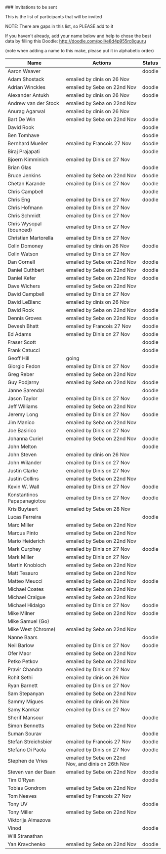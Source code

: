 ### Invitations to be sent

This is the list of participants that will be invited

NOTE: There are gaps in this list, so PLEASE add to it

If you haven't already, add your name below and help to chose the best data by filling this Doodle: http://doodle.com/poll/e8d4p955rc8guuru

(note when adding a name to this make, please put it in alphabetic order)


| Name | Actions | Status |
|------|---------|--------|
| Aaron Weaver      |  | doodle |
| Adam Shostack         | emailed by dinis on 26 Nov  |
| Adrian Winckles       | emailed by Seba on 22nd Nov | doodle |
| Alexander Antukh      | emailed by dinis on 26 Nov  | doodle |
| Andrew van der Stock  | emailed by Seba on 22nd Nov |
| Anurag Agarwal        | emailed by dinis on 26 Nov  |
| Bart De Win           | emailed by Seba on 22nd Nov | doodle |
| David Rook           |  | doodle |
| Ben Tomhave           |  | doodle |
| Bernhard Mueller      | emailed by Francois  27 Nov | doodle |
| Biraj Prajapati          |  | doodle |
| Bjoern Kimminich  | emailed by Dinis on 27 Nov  | 
| Brian Glas            | | doodle |
| Bruce Jenkins         | emailed by Seba on 22nd Nov | doodle |
| Chetan Karande   | emailed by Dinis on 27 Nov  |  doodle |
| Chris Campbell   |   | doodle |
| Chris Eng  | emailed by Dinis on 27 Nov  |  doodle |
| Chris Hofmann  | emailed by Dinis on 27 Nov  | 
| Chris Schmidt  | emailed by Dinis on 27 Nov  | 
| Chris Wysopal (bounced)  | emailed by Dinis on 27 Nov  | 
| Christian Martorella  | emailed by Dinis on 27 Nov  | 
| Colin Domoney         | emailed by dinis on 26 Nov  | doodle |
| Colin Watson   | emailed by Dinis on 27 Nov  | 
| Dan Cornell           | emailed by Seba on 22nd Nov | doodle |
| Daniel Cuthbert       | emailed by Seba on 22nd Nov | doodle |
| Daniel Kefer          | emailed by Seba on 22nd Nov | doodle |
| Dave Wichers          | emailed by Seba on 22nd Nov |
| David Campbell  | emailed by Dinis on 27 Nov  | 
| David LeBlanc         | emailed by dinis on 26 Nov  |
| David Rook            | emailed by Seba on 22nd Nov | doodle |
| Dennis Groves         | emailed by Seba on 22nd Nov |  doodle |
| Devesh Bhatt          | emailed by Francois  27 Nov |  doodle |
| Ed Adams  | emailed by Dinis on 27 Nov  | doodle |
| Fraser Scott |  | doodle |
| Frank Catucci |  | doodle |
| Geoff Hill            | going |
| Giorgio Fedon   | emailed by Dinis on 27 Nov  |   doodle |
| Greg Reber            | emailed by Seba on 22nd Nov |
| Guy Podjarny          | emailed by Seba on 22nd Nov |  doodle |
| Janne Sarendal          |  |  doodle |
| Jason Taylor  | emailed by Dinis on 27 Nov  |   doodle |
| Jeff Williams         | emailed by Seba on 22nd Nov |
| Jeremy Long  | emailed by Dinis on 27 Nov  |   doodle |
| Jim Manico            | emailed by Seba on 22nd Nov |
| Joe Basirico  | emailed by Dinis on 27 Nov  | 
| Johanna Curiel        | emailed by Seba on 22nd Nov |  doodle |
| John Melton          |   |  doodle |
| John Steven           | emailed by dinis on 26 Nov  |
| John Wilander   | emailed by Dinis on 27 Nov  | 
| Justin Clarke   | emailed by Dinis on 27 Nov  | 
| Justin Collins        | emailed by Seba on 22nd Nov |
| Kevin W. Wall  | emailed by Dinis on 27 Nov  |   doodle |
| Konstantinos Papapanagiotou   | emailed by Dinis on 27 Nov  |   doodle |
| Kris Buytaert  | emailed by Seba on 28 Nov  | 
| Lucas Ferreira        |  |  doodle |
| Marc Miller           | emailed by Seba on 22nd Nov |
| Marcus Pinto          | emailed by Seba on 22nd Nov |
| Mario Heiderich       | emailed by Seba on 22nd Nov |
| Mark Curphey  | emailed by Dinis on 27 Nov  |  doodle |
| Mark Miller  | emailed by Dinis on 27 Nov  | 
| Martin Knobloch       | emailed by Seba on 22nd Nov |
| Matt Tesauro          | emailed by Seba on 22nd Nov |
| Matteo Meucci         | emailed by Seba on 22nd Nov |  doodle |
| Michael Coates        | emailed by Seba on 22nd Nov |
| Michael Craigue       | emailed by Seba on 22nd Nov |
| Michael Hidalgo  | emailed by Dinis on 27 Nov  |   doodle |
| Mike Milner           | emailed by Seba on 22nd Nov |  doodle |
| Mike Samuel (Go)      | |
| Mike West (Chrome)    | emailed by Seba on 22nd Nov |
| Nanne Baars       | |  doodle |
| Neil Barlow  | emailed by Dinis on 27 Nov  |  doodle |
| Ofer Maor             | emailed by Seba on 22nd Nov |
| Petko Petkov          | emailed by Seba on 22nd Nov |
| Pravir Chandra  | emailed by Dinis on 27 Nov  | 
| Rohit Sethi           | emailed by dinis on 26 Nov  |
| Ryan Barnett  | emailed by Dinis on 27 Nov  | 
| Sam Stepanyan         | emailed by Seba on 22nd Nov |
| Sammy Migues          | emailed by dinis on 26 Nov  |
| Samy Kamkar  | emailed by Dinis on 27 Nov  | 
| Sherif Mansour       | |  doodle |
| Simon Bennetts        | emailed by Seba on 22nd Nov |
| Suman Sourav        | |  doodle |
| Stefan Streichsbier   | emailed by Francois 27 Nov  |   doodle |
| Stefano Di Paola  | emailed by Dinis on 27 Nov  |   doodle |
| Stephen de Vries      | emailed by Seba on 22nd Nov, and dinis on 26th Nov |
| Steven van der Baan   | emailed by Seba on 22nd Nov | doodle |
| Tim O'Ryan        | |  doodle |
| Tobias Gondrom        | emailed by Seba on 22nd Nov |
| Tom Neaves            | emailed by Francois  27 Nov |
|  Tony UV            |  |  doodle |
| Tony Miller           | emailed by Seba on 22nd Nov |
| Viktorija Almazova    | |
| Vinod        | |  doodle |
| Will Stranathan       | |
| Yan Kravchenko        | emailed by Seba on 22nd Nov |  doodle |






























